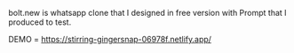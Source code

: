 bolt.new is whatsapp clone that I designed in free version with Prompt that I produced to test. 

DEMO = https://stirring-gingersnap-06978f.netlify.app/
